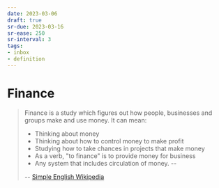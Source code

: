 ```yaml
---
date: 2023-03-06
draft: true
sr-due: 2023-03-16
sr-ease: 250
sr-interval: 3
tags:
- inbox
- definition
---
```


# Finance

> Finance is a study which figures out how people, businesses and groups make
> and use money. It can mean:
>
> - Thinking about money
> - Thinking about how to control money to make profit
> - Studying how to take chances in projects that make money
> - As a verb, "to finance" is to provide money for business
> - Any system that includes circulation of money. --
>
> -- [Simple English Wikipedia](https://simple.wikipedia.org/wiki/Finance)